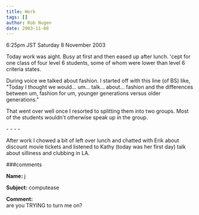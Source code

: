 ```yaml
---
title: Work
tags: []
author: Rob Nugen
date: 2003-11-08
---
```


<p class=date>6:25pm JST Saturday 8 November 2003</p>

<p>Today work was aight.  Busy at first and then eased up after
lunch.  'cept for one class of four level 6 students, some of whom
were lower than level 6 criteria states.</p>

<p>During voice we talked about fashion.  I started off with this line
(of BS) like, "Today I thought we would...  um...  talk...  about...
fashion and the differences between um, fashion for um, younger
generations versus older generations."</p>

<p>That went over well once I resorted to splitting them into two
groups.  Most of the students wouldn't otherwise speak up in the
group.</p>

<p>- - - -</p>

<p>After work I chowed a bit of left over lunch and chatted with Erik
about discount movie tickets and listened to Kathy (today was her
first day) talk about silliness and clubbing in LA.</p>


###comments

<p><b>Name:</b> j

<p><b>Subject:</b> computease

<p><b>Comment:</b>
<br>are you TRYING to turn me on?


